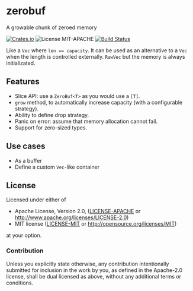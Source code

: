 # zerobuf
A growable chunk of zeroed memory

[![Crates.io](https://img.shields.io/crates/v/zerobuf.svg)](https://crates.io/crates/zerobuf)
![License MIT-APACHE](https://img.shields.io/github/license/badel2/zerobuf.svg)
[![Build Status](https://travis-ci.org/Badel2/zerobuf.svg?branch=master)](https://travis-ci.org/Badel2/zerobuf)

Like a `Vec` where `len == capacity`.
It can be used as an alternative to a `Vec` when the length is controlled externally.
`RawVec` but the memory is always initializated.

## Features

* Slice API: use a `ZeroBuf<T>` as you would use a `[T]`.
* `grow` method, to automatically increase capacity (with a configurable strategy).
* Ability to define drop strategy.
* Panic on error: assume that memory allocation cannot fail.
* Support for zero-sized types.

## Use cases

* As a buffer
* Define a custom `Vec`-like container

## License

Licensed under either of

 * Apache License, Version 2.0, ([LICENSE-APACHE](LICENSE-APACHE) or http://www.apache.org/licenses/LICENSE-2.0)
 * MIT license ([LICENSE-MIT](LICENSE-MIT) or http://opensource.org/licenses/MIT)

at your option.

### Contribution

Unless you explicitly state otherwise, any contribution intentionally submitted
for inclusion in the work by you, as defined in the Apache-2.0 license, shall be dual licensed as above, without any
additional terms or conditions.

